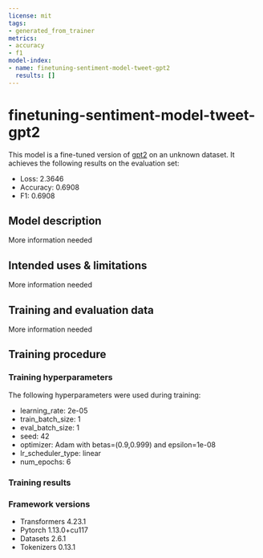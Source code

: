 ```yaml
---
license: mit
tags:
- generated_from_trainer
metrics:
- accuracy
- f1
model-index:
- name: finetuning-sentiment-model-tweet-gpt2
  results: []
---
```


<!-- This model card has been generated automatically according to the information the Trainer had access to. You
should probably proofread and complete it, then remove this comment. -->

# finetuning-sentiment-model-tweet-gpt2

This model is a fine-tuned version of [gpt2](https://huggingface.co/gpt2) on an unknown dataset.
It achieves the following results on the evaluation set:
- Loss: 2.3646
- Accuracy: 0.6908
- F1: 0.6908

## Model description

More information needed

## Intended uses & limitations

More information needed

## Training and evaluation data

More information needed

## Training procedure

### Training hyperparameters

The following hyperparameters were used during training:
- learning_rate: 2e-05
- train_batch_size: 1
- eval_batch_size: 1
- seed: 42
- optimizer: Adam with betas=(0.9,0.999) and epsilon=1e-08
- lr_scheduler_type: linear
- num_epochs: 6

### Training results



### Framework versions

- Transformers 4.23.1
- Pytorch 1.13.0+cu117
- Datasets 2.6.1
- Tokenizers 0.13.1
